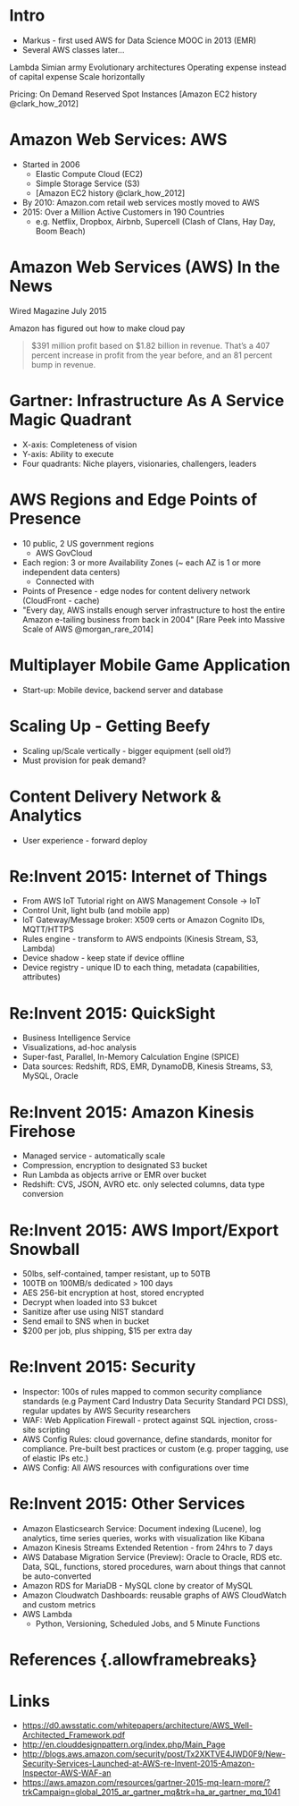 # Intro
* Markus - first used AWS for Data Science MOOC in 2013 (EMR)
* Several AWS classes later...

Lambda
Simian army
Evolutionary architectures
Operating expense instead of capital expense
Scale horizontally

Pricing:
On Demand
Reserved
Spot Instances
[Amazon EC2 history @clark_how_2012]

# Amazon Web Services: AWS
* Started in 2006
    * Elastic Compute Cloud (EC2)
    * Simple Storage Service (S3)
    * [Amazon EC2 history @clark_how_2012]
* By 2010: Amazon.com retail web services mostly moved to AWS
* 2015: Over a Million Active Customers in 190 Countries
    * e.g. Netflix, Dropbox, Airbnb, Supercell (Clash of Clans, Hay Day, Boom Beach)

# Amazon Web Services (AWS) In the News

Wired Magazine July 2015

Amazon has figured out how to make cloud pay

> $391 million profit based on $1.82 billion in revenue. That’s a
> 407 percent increase in profit from the year before, and an
> 81 percent bump in revenue.

# Gartner: Infrastructure As A Service Magic Quadrant
* X-axis: Completeness of vision
* Y-axis: Ability to execute
* Four quadrants: Niche players, visionaries, challengers, leaders

# AWS Regions and Edge Points of Presence
* 10 public, 2 US government regions
     * AWS GovCloud
* Each region: 3 or more Availability Zones (~ each AZ is 1 or more independent data centers)
     * Connected with
* Points of Presence - edge nodes for content delivery network (CloudFront - cache)
* "Every day, AWS installs enough server infrastructure to host the entire
   Amazon e-tailing business from back in 2004" [Rare Peek into Massive Scale of AWS @morgan_rare_2014]

# Multiplayer Mobile Game Application
* Start-up: Mobile device, backend server and database

# Scaling Up - Getting Beefy
* Scaling up/Scale vertically - bigger equipment (sell old?)
* Must provision for peak demand?

# Content Delivery Network & Analytics
* User experience - forward deploy

# Re:Invent 2015: Internet of Things

* From AWS IoT Tutorial right on AWS Management Console -> IoT
* Control Unit, light bulb (and mobile app)
* IoT Gateway/Message broker: X509 certs or Amazon Cognito IDs, MQTT/HTTPS
* Rules engine - transform to AWS endpoints (Kinesis Stream, S3, Lambda)
* Device shadow - keep state if device offline
* Device registry - unique ID to each thing, metadata (capabilities, attributes)

# Re:Invent 2015: QuickSight

* Business Intelligence Service
* Visualizations, ad-hoc analysis
* Super-fast, Parallel, In-Memory Calculation Engine (SPICE)
* Data sources: Redshift, RDS, EMR, DynamoDB, Kinesis Streams, S3, MySQL, Oracle

# Re:Invent 2015: Amazon Kinesis Firehose

* Managed service - automatically scale
* Compression, encryption to designated S3 bucket
* Run Lambda as objects arrive or EMR over bucket
* Redshift: CVS, JSON, AVRO etc. only selected columns, data type conversion

# Re:Invent 2015: AWS Import/Export Snowball
* 50lbs, self-contained, tamper resistant, up to 50TB
* 100TB on 100MB/s dedicated > 100 days
* AES 256-bit encryption at host, stored encrypted
* Decrypt when loaded into S3 bukcet
* Sanitize after use using NIST standard
* Send email to SNS when in bucket
* $200 per job, plus shipping, $15 per extra day

# Re:Invent 2015: Security
* Inspector: 100s of rules mapped to common security compliance standards (e.g
  Payment Card Industry Data Security Standard PCI DSS), regular updates by AWS
  Security researchers
* WAF: Web Application Firewall - protect against SQL injection, cross-site scripting
* AWS Config Rules: cloud governance, define standards, monitor for compliance.
Pre-built best practices or custom (e.g. proper tagging, use of elastic IPs etc.)
* AWS Config: All AWS resources with configurations over time

# Re:Invent 2015: Other Services

* Amazon Elasticsearch Service: Document indexing (Lucene), log analytics, time series
queries, works with visualization like Kibana
* Amazon Kinesis Streams Extended Retention - from 24hrs to 7 days
* AWS Database Migration Service (Preview): Oracle to Oracle, RDS etc. Data, SQL,
functions, stored procedures, warn about things that cannot be auto-converted
* Amazon RDS for MariaDB - MySQL clone by creator of MySQL
* Amazon Cloudwatch Dashboards: reusable graphs of AWS CloudWatch and custom metrics
* AWS Lambda
    * Python, Versioning, Scheduled Jobs, and 5 Minute Functions

# References {.allowframebreaks}

# Links
* https://d0.awsstatic.com/whitepapers/architecture/AWS_Well-Architected_Framework.pdf
* http://en.clouddesignpattern.org/index.php/Main_Page
* http://blogs.aws.amazon.com/security/post/Tx2XKTVE4JWD0F9/New-Security-Services-Launched-at-AWS-re-Invent-2015-Amazon-Inspector-AWS-WAF-an
* https://aws.amazon.com/resources/gartner-2015-mq-learn-more/?trkCampaign=global_2015_ar_gartner_mq&trk=ha_ar_gartner_mq_1041
